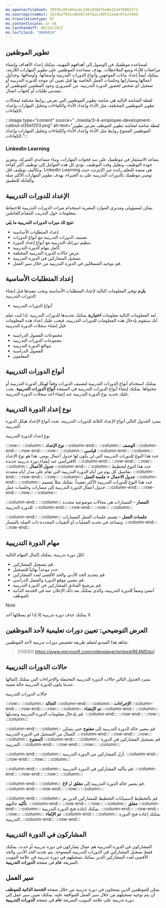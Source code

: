 ```yaml
---
ms.openlocfilehash: 7893bc09c8dacdc246c83b67be8e3244f0982571
ms.sourcegitcommit: 1619b2f0d1c8648728fda1c09721aa0c87e2546d
ms.translationtype: HT
ms.contentlocale: ar-SA
ms.lasthandoff: 06/24/2022
ms.locfileid: "9046924"
---
```

## <a name="employee-development"></a>تطوير الموظفين

لمساعدة موظفيك في الوصول إلى أهدافهم المهنية، يمكنك إعداد الأهداف وإنشاء مراجعات للأداء وتتبع الملاحظات. بهدف مساعدة الموظفين على تطوير المهارات اللازمة، يمكنك أيضاً إعداد بيانات الموجهين‬ وأنواع الدورات التدريبية وأسمائها، وأوصافها، وجداول أعمالها ومساراتها وجلسات العمل الخاصة بها قبل تعيين أي موجه للدورة التدريبية أو تسجيل أي شخص لحضور الدورة التدريبية. من الضروري وجود المعلمين كموظفين أو مقدمي طلبات أو كجهات اتصال.

لقطة الشاشة التالية هي شاشة تطوير الموظفين التي تعرض روابط مختلفة لمجالات تطوير الموظفين المختلفة، مثل الأداء وإعداد الأداء والكفاءات وتحليل المهارات وإعداد الكفاءات.

:::image type="content" source="../media/3-4-employee-development-callout-d35ef203.png" alt-text="لقطة شاشة لشاشة تطوير الموظف تعرض تطوير الموظفين المتنوع روابط مثل الأداء وإعداد الأداء والكفاءات وتحليل المهارات وإعداد الكفاءات.":::


### <a name="linkedin-learning"></a>LinkedIn Learning

يساعد الاستثمار في موظفيك على سد فجوات المهارات، وبناء مساعدي الشركة، وتعزيز جودة التوظيف، وتقليل وقت التوظيف. تؤدي كل هذه العوامل إلى توظيف أكثر كفاءة وتكاليف توظيف أقل. LinkedIn Learning هي منصة للتعلم رائدة عبر الإنترنت حيث توصي موظفيك بالدورات التدريبية على يد الخبراء، بهدف تطوير المهارات الأكثر صلة والقابلة للتطبيق.

## <a name="set-up-training-courses"></a>الإعداد للدورات التدريبية

يمكن لمسؤولي ومديري الموارد البشرية استخدام ميزات الدورات التدريبية للاحتفاظ بمعلومات حول التدريب المقدّم للعاملين.

**تتيح لك ميزات الدورات التدريبية ما يلي:**

 -  إعداد المتطلبات الأساسية.
 -  تصنيف الدورات التدريبية مع أنواع الدورات.
 -  تنظيم دوراتك التدريبية مع أنواع إعداد الدورة.
 -  أكمل مهام الدورة التدريبية.
 -  عرض حالات الدورة التدريبية المختلفة.
 -  تسجيل المشاركين في الدورة التدريبية.
 -  قم بتوجيه المسجّلين في الدورة التدريبية من خلال سير العمل.

## <a name="set-up-prerequisites"></a>إعداد المتطلبات الأساسية

**يلزم** توفير المعلومات التالية لإعداد المتطلبات الأساسية ويجب تنفيذها قبل إنشاء الدورات التدريبية:

 -  أنواع الدورات التدريبية

تُعد المعلومات التالية معلومات **اختيارية** يمكنك تحديدها للدورات التدريبية. إذا كنت تعلم أنك ستقوم بإدخال هذه المعلومات للدورات التدريبية، فيجب عليك إعداد هذه المعلومات قبل إنشاء سجلات الدورة التدريبية:

 -  مجموعات الفصول الدراسية
 -  مجموعات الدورات التدريبية
 -  مواقع الدورة التدريبية
 -  الفصول الدراسية
 -  المعلمون

## <a name="course-types"></a>أنواع الدورات التدريبية

يمكنك استخدام أنواع الدورات التدريبية لتصنيف الدورات وفقاً لهيكل الدورة التدريبية أو محتواها. يمكنك إنشاء أنواع الدورات التدريبية في الصفحة **أنواع الدورات التدريبية**. يجب عليك تحديد نوع الدورة التدريبية عند إنشاء أحد سجلات الدورة التدريبية.

## <a name="course-setup-type"></a>نوع إعداد الدورة التدريبية

يسرد الجدول التالي أنواع الإعداد الثلاثة للدورات التدريبية. تحدد أنواع الإعداد هيكل الدورة التدريبية.

نوع إعداد الدورة التدريبية

:::row:::
  :::column:::
    **نوع الإعداد**
  :::column-end:::
  :::column:::
    **الوصف**
  :::column-end:::
:::row-end:::
:::row:::
  :::column:::
    **قياسي**
  :::column-end:::
  :::column:::
    حدد هذا النوع للدورات التدريبية التي لن يكون لها جدول أعمال يومي. هذا هو نوع الإعداد الافتراضي عند إنشاء دورة تدريبية جديدة.
  :::column-end:::
:::row-end:::
:::row:::
  :::column:::
    **جدول الأعمال**
  :::column-end:::
  :::column:::
    حدد هذا النوع لتخطيط تفاصيل كل يوم من أيام الدورة التدريبية التي تقام على مدار أيام متعددة.
  :::column-end:::
:::row-end:::
:::row:::
  :::column:::
    **جدول الاعمال + جلسة العمل**
  :::column-end:::
  :::column:::
    حدد هذا النوع للدورات التدريبية الأكثر تعقيداً. يمكنك مثلاً تقسيم جدول أعمال الدورة التدريبية إلى مسارات وجلسات عمل.
  :::column-end:::
:::row-end:::
:::row:::
  :::column:::
    
  :::column-end:::
  :::column:::
    **المسار** – المسارات هي مجالات موضوعية محددة للدورة التدريبية.
  :::column-end:::
:::row-end:::
:::row:::
  :::column:::
    
  :::column-end:::
  :::column:::
    **جلسات العمل** – تقسم جلسات العمل المسارات وتساعد في تحديد العمليات أو التقنيات المحددة ذات الصلة بالمسار.
  :::column-end:::
:::row-end:::


## <a name="course-tasks"></a>مهام الدورة التدريبية

لكل دورة تدريبية، يمكنك إكمال المهام التالية:

 -  قم بتسجيل المشاركين.
 -  حدد موعداً نهائياً للتسجيل.
 -  قم بتحديد الحد الأدنى والحد الأقصى لعدد المشاركين.
 -  قم بتعيين موقع الدورة والفصل الدراسي.
 -  قم بترشيح الفنادق للمشاركين في الدورة التدريبية.
 -  أنشئ وصفاً للدورة التدريبية، والذي يمكنك بعد ذلك الإعلان عنه في الخدمة الذاتية للموظف.

> [!NOTE]
> لا يمكنك حذف دورة تدريبية إلا إذا لم يسجّلها أحد.

## <a name="demo-assign-learning-courses-to-an-employee"></a>العرض التوضيحي: تعيين دورات تعليمية لأحد الموظفين

شاهد هذا الفيديو لتتعلم طريقة تخصيص دورات تدريبية لأحد الموظفين:

> [!VIDEO https://www.microsoft.com/videoplayer/embed/RE4MDdu]

## <a name="course-statuses"></a>حالات الدورات التدريبية

يسرد الجدول التالي حالات الدورة التدريبية المحتملة والإجراءات التي يمكنك إكمالها عندما يكون للدورة التدريبية حالة معينة.

حالات الدورات التدريبية

:::row:::
  :::column:::
    **‏الحالة**
  :::column-end:::
  :::column:::
    **الإجراءات**
  :::column-end:::
:::row-end:::
:::row:::
  :::column:::
    **تم الإنشاء**
  :::column-end:::
  :::column:::
    قم بإدخال معلومات الدورة التدريبية وتعديلها.
  :::column-end:::
:::row-end:::
:::row:::
  :::column:::
    
  :::column-end:::
  :::column:::
    قم بتغيير حالة الدورة التدريبية إلى **مفتوح** حتى يتمكن العمال من التسجيل في الدورة التدريبية.
  :::column-end:::
:::row-end:::
:::row:::
  :::column:::
    **المفتوح**
  :::column-end:::
  :::column:::
    قم بتسجيل المشاركين في الدورة التدريبية.
  :::column-end:::
:::row-end:::
:::row:::
  :::column:::
    
  :::column-end:::
  :::column:::
    أزل المشاركين من الدورة التدريبية.
  :::column-end:::
:::row-end:::
:::row:::
  :::column:::
    
  :::column-end:::
  :::column:::
    قم بتأكيد المشاركين في الدورة التدريبية.
  :::column-end:::
:::row-end:::
:::row:::
  :::column:::
    
  :::column-end:::
  :::column:::
    قم بتغيير حالة الدورة التدريبية إلى **مغلق** أو **لاغ**.
  :::column-end:::
:::row-end:::
:::row:::
  :::column:::
    
  :::column-end:::
  :::column:::
    قم بالتخطيط لاستبيانات التخطيط للمشاركين الذين تم **تأكيد** حالتهم.
  :::column-end:::
:::row-end:::
:::row:::
  :::column:::
    **مغلق**
  :::column-end:::
  :::column:::
    يمكنك إعادة فتح الدورة التدريبية.
  :::column-end:::
:::row-end:::
:::row:::
  :::column:::
    **تم الإلغاء**
  :::column-end:::
  :::column:::
    يمكنك إعادة فتح الدورة التدريبية.
  :::column-end:::
:::row-end:::


## <a name="course-participants"></a>المشاركون في الدورة التدريبية

المشاركون في الدورة التدريبية هم عمال يشاركون في دورة تدريبية أو حدث. يمكنك فقط تسجيل المشاركين في الدورات التدريبية المفتوحة. يتم تحديد الحد الأدنى والحد الأقصى لعدد المشاركين الذين يمكنك تسجيلهم في دورة تدريبية في علامة التبويب السريعة **عام** في صفحة **الدورات التدريبية**.

## <a name="workflow"></a>سير العمل

يمكن للموظفين الذين يسجلون في دورة تدريبية من خلال صفحة **الخدمة الذاتية للموظف** أن يتم توجيه تسجيلهم من خلال سير العمل للموافقة عليه. يمكنك تعيين سير عمل إلى دورة تدريبية على علامة التبويب السريعة **عام** في صفحة **الدورات التدريبية**.
